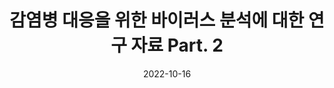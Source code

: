 ---
output: true
search: false
title:  "감염병 대응을 위한 바이러스 분석에 대한 연구 자료 Part. 2"
date:   2022-10-16
categories: results
sourceUrl: https://www.naver.com
---